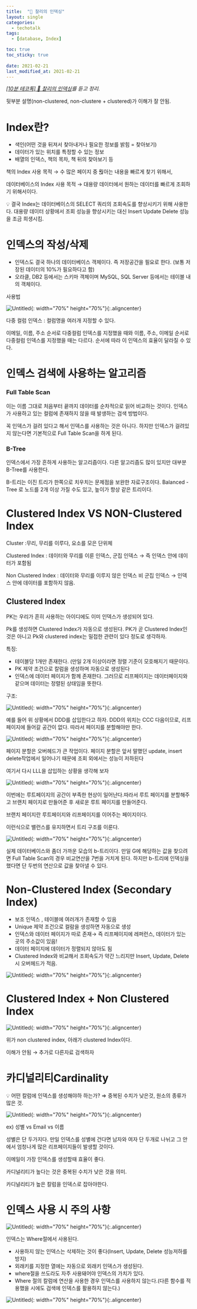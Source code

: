 ```yaml
---
title:  "🍫 찰리의 인덱싱"
layout: single
categories:
  - techotalk
tags:
  - [database, Index]

toc: true
toc_sticky: true
 
date: 2021-02-21
last_modified_at: 2021-02-21
---
```

*[[10분 테코톡] 🍫 찰리의 인덱싱](https://www.youtube.com/watch?v=P5SZaTQnVCA)를 듣고 정리*.

뒷부분 설명(non-clustered, non-clustere + clustered)가 이해가 잘 안됨.

# Index란?

- 색인(어떤 것을 뒤져서 찾아내거나 필요한 정보를 밝힘 = 찾아보기)
- 데이터가 있는 위치를 특정할 수 있는 정보
- 배열의 인덱스, 책의 목차, 책 뒤의 찾아보기 등

책의 Index 사용 목적 → 수 많은 페이지 중 웒아는 내용을 빠르게 찾기 위해서,

데이터베이스의 Index 사용 목적 → 대용량 데이터에서 원하는 데이터를 빠르게 조회하기 위해서이다.

<aside>
💡 결국 Index는 데이터베이스의 SELECT 쿼리의 조회속도를 향상시키기 위해 사용한다.
대용량 데이터 상황에서 조회 성능을 향상시키는 대신 Insert Update Delete 성능을 조금 희생시킴.

</aside>

 

# 인덱스의 작성/삭제

- 인덱스도 결국 하나의 데이터베이스 객체이다. 즉 저장공간을 필요로 한다.
(보통 저장된 데이터의 10%가 필요하다고 함)
- 오라클, DB2 등에서는 스키마 객체이며 MySQL, SQL Server 등에서는 테이블 내의 객체이다.

사용법

![Untitled](/assets/img/techo-index/Untitled.png){: width="70%" height="70%"}{:.aligncenter}

다중 컬럼 인덱스 : 컬럼명을 여러개 지정할 수 있다.

이메일, 이름, 주소  순서로 다중컬럼 인덱스를 지정했을 때와 이름, 주소, 이메일 순서로 다중컬럼 인덱스를 지정했을 때는 다르다. 순서에 따라 이 인덱스의 효율이 달라질 수 있다. 

# 인덱스 검색에 사용하는 알고리즘

### Full Table Scan

이는 이름 그대로 처음부터 끝까지 데이터를 순차적으로 읽어 비교하는 것이다. 인덱스가 사용하고 있는 컬럼에 존재하지 않을 때 발생하는 검색 방법이다.

꼭 인덱스가 걸려 있다고 해서 인덱스를 사용하는 것은 아니다. 하지만 인덱스가 걸려있지 않는다면 기본적으로 Full Table Scan을 하게 된다. 

### B-Tree

인덱스에서 가장 흔하게 사용하는 알고리즘이다. 다른 알고리즘도 많이 있지만 대부분 B-Tree를 사용한다.

B-트리는 이진 트리가 한쪽으로 치우치는 문제점을 보완한 자료구조이다. Balanced - Tree 로 노드를 2개 이상 가질 수도 있고, 높이가 항상 같은 트리이다.

# Clustered Index VS NON-Clustered Index

Cluster :무리, 무리를 이루다, 요소를 모은 단위체

Clustered Index : 데이터와 무리를 이룬 인덱스, 군집 인덱스 → 즉 인덱스 안에 데이터가 포함됨

Non Clustered Index : 데이터와 무리를 이루지 않은 인덱스 비 군집 인덱스 → 인덱스 안에 데이터를 포함하지 않음.

## Clustered Index

PK는 우리가 흔히 사용하는 아이디에도 이미 인덱스가 생성되어 있다.

Pk를 생성하면 Clustered Index가 자동으로 생성된다. PK가 곧 Clustered Index인것은 아니고 Pk와 clustered index는 밀접한 관련이 있다 정도로 생각하자. 

특징:

- 테이블당 1개만 존재한다. (만일 2개 이상이라면 정렬 기준이 모호해지기 때문이다.
- PK 제약 조건으로 칼럼을 생성하며 자동으로 생성된다
- 인덱스에 데이터 페이지가 함께 존재한다. 그러므로 리프페이지는 데이터페이지와 같으며 데이터는 정렬된 상태임을 뜻한다.

구조:

![Untitled](/assets/img/techo-index/Untitled%201.png){: width="70%" height="70%"}{:.aligncenter}

예를 들어 위 상황에서 DDD를 삽입한다고 하자. DDD의 위치는 CCC 다음이므로, 리프페이지에 들어갈 공간이 없다. 따라서 페이지를 분할해야만 한다.

![Untitled](/assets/img/techo-index/Untitled%202.png){: width="70%" height="70%"}{:.aligncenter}

페이지 분할은 오버헤드가 큰 작업이다. 페이지 분할은 앞서 말했던 update, insert delete작업에서 일어나기 때문에 조회 외에서는 성능이 저하된다

여기서 다시 LLL을 삽입하는 상황을 생각해 보자

![Untitled](/assets/img/techo-index/Untitled%203.png){: width="70%" height="70%"}{:.aligncenter}

이번에는 루트페이지의 공간이 부족한 현상이 일어난다.따라서 루트 페이지를 분할해주고 브랜치 페이지로 만들어준 후 새로운 루트 페이지를 만들어준다.

브랜치 페이지란 루트페이지와 리프페이지를 이어주는 페이지이다. 

이런식으로 밸런스를 유지하면서 트리 구조를 이룬다.

![Untitled](/assets/img/techo-index/Untitled%204.png){: width="70%" height="70%"}{:.aligncenter}

실제 데이터베이스와 좀더 가까운 모습의 b-트리이다. 만일 G에 해당하는 값을 찾으려면 Full Table Scan의 경우 비교연산을 7번을 거치게 된다. 하지만 b-트리에 인덱싱을 했다면 단 두번의 연산으로 값을 찾아낼 수 있다.

# Non-Clustered Index (Secondary Index)

- 보조 인덱스 , 테이블에 여러개가 존재할 수 있음
- Unique 제약 조건으로 컬람을 생성하면 자동으로 생성
- 인덱스와 데이터 페이지가 따로 존재→ 즉 리프페이지에 레퍼런스,  데이터가 있는 곳의 주소값이 있음!
- 데이터 페이지에 데이터가 정렬되지 않아도 됨
- Clustered Index와 비교해서 조회속도가 약간 느리지만 Insert, Update, Delete 시 오버헤드가 적음.

    

![Untitled](/assets/img/techo-index/Untitled%205.png){: width="70%" height="70%"}{:.aligncenter}

# Clustered Index + Non Clustered Index

![Untitled](/assets/img/techo-index/Untitled%206.png){: width="70%" height="70%"}{:.aligncenter}

위가 non clustered index, 아래가 clustered Index이다.

이해가 안됨 → 추가로 다른자료 검색하자

# 카디널리티Cardinality

<aside>
💡 어떤 칼럼에  인덱스를 생성해야하 하는가? ⇒ 중복된 수치가 낮은것, 원소의 종류가 많은 것.

</aside>

![Untitled](/assets/img/techo-index/Untitled%207.png){: width="70%" height="70%"}{:.aligncenter}

ex) 성별 vs Email vs 이름

성별은 단 두가지다. 만일 인덱스를 성별에 건다면 남자와 여자 단 두개로 나뉘고 그 안에서 엄청나게 많은 리프페이지들이 발생할 것이다.

이메일이 가장 인덱스를 생성할때 효율이 좋다. 

카디널리티가 높다는 것은 중복된 수치가 낮은 것을 의미.

카디널리티가 높은 칼럼을 인덱스로 잡아야한다.

# 인덱스 사용 시 주의 사항

![Untitled](/assets/img/techo-index/Untitled%208.png){: width="70%" height="70%"}{:.aligncenter}

인덱스는 Where절에서 사용된다.

- 사용하지 않는 인덱스는 삭제하는 것이 좋다(Insert, Update, Delete 성능저하를 방지)
- 외래키를 지정한 열에는 자동으로 외래키 인덱스가 생성된다.
- where절을 쓰도라도 자주 사용돼어야 인덱스의 가치가 있다.
- Where 절의 칼럼에 연산을 사용한 경우 인덱스를 사용하지 않는다.(다른 함수를 적용했을 시에도 검색에 인덱스를 활용하지 않는다.)

![Untitled](/assets/img/techo-index/Untitled%209.png){: width="70%" height="70%"}{:.aligncenter}
